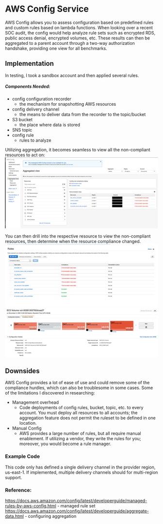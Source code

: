 # AWS Config Service
AWS Config allows you to assess configuration based on predefined rules and custom rules based on lambda functions. When looking over a recent SOC audit, the config would help analyze rule sets such as encrypted RDS, public access denial, encrypted volumes, etc. These results can then be aggregated to a parent account through a two-way authorization handshake, providing one view for all benchmarks.

## Implementation

In testing, I took a sandbox account and then applied several rules.

##### Components Needed:

- config configuration recorder
    - the mechanism for snapshotting AWS resources
- config delivery channel
    - the means to deliver data from the recorder to the topic/bucket
- S3 bucket
    - the place where data is stored
- SNS topic
- config rule
    - rules to analyze

Utilizing aggregation, it becomes seamless to view all the non-compliant resources to act on:
![aggregate](images/aggregate_view.png)

You can then drill into the respective resource to view the non-compliant resources, then determine when the resource compliance changed.
![rules](images/rules.png)
![drilldown](images/drilldown.png)

## Downsides
AWS Config provides a lot of ease of use and could remove some of the compliance hurdles, which can also be troublesome in some cases. Some of the limitations I discovered in researching:
- Management overhead
    - Code deployments of config rules, bucket, topic, etc. to every account. You must deploy all resources to all accounts; the aggregation feature does not permit the ruleset to be defined in one location.
- Manual Config
    -  AWS provides a large number of rules, but all require manual enablement. If utilizing a vendor, they write the rules for you; moreover, you would become a rule manager.

### Example Code
This code only has defined a single delivery channel in the provider region, us-east-1. If implemented, multiple delivery channels should for multi-region support.

### Reference:
https://docs.aws.amazon.com/config/latest/developerguide/managed-rules-by-aws-config.html - managed rule set
https://docs.aws.amazon.com/config/latest/developerguide/aggregate-data.html - configuring aggregation
